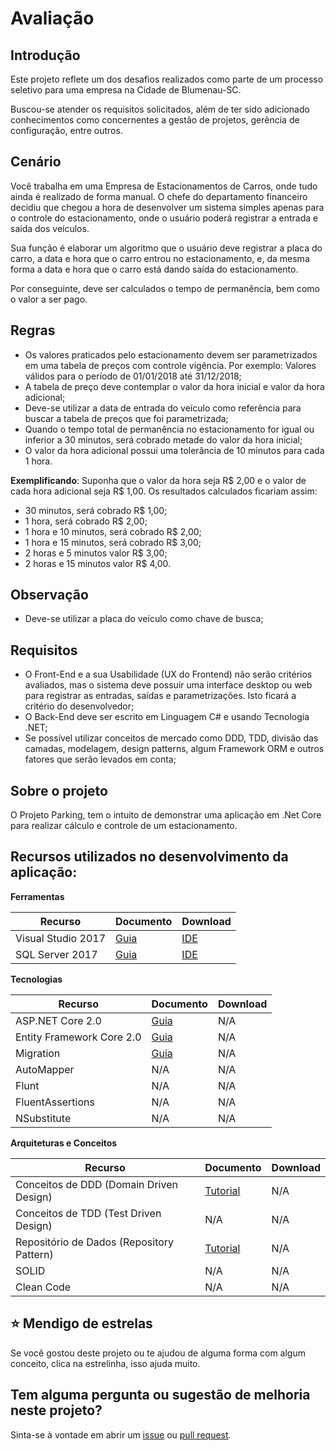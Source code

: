 # Avaliação


## Introdução

Este projeto reflete um dos desafios realizados como parte de um processo seletivo para uma empresa na Cidade de Blumenau-SC.

Buscou-se atender os requisitos solicitados, além de ter sido adicionado conhecimentos como concernentes a gestão de projetos, gerência de configuração, entre outros.


## Cenário

Você trabalha em uma Empresa de Estacionamentos de Carros, onde tudo ainda é realizado de forma manual. O chefe do departamento financeiro decidiu que chegou a hora de desenvolver um sistema simples apenas para o controle do estacionamento, onde o usuário poderá registrar a entrada e saída dos veículos.

Sua função é elaborar um algoritmo que o usuário deve registrar a placa do carro, a data e hora que o carro entrou no estacionamento, e, da mesma forma a data e hora que o carro está dando saída do estacionamento. 

Por conseguinte, deve ser calculados o tempo de permanência, bem como o valor a ser pago.


## Regras

* Os valores praticados pelo estacionamento devem ser parametrizados em uma tabela de preços com controle vigência. Por exemplo: Valores válidos para o período de 01/01/2018 até 31/12/2018;
* A tabela de preço deve contemplar o valor da hora inicial e valor da hora adicional;
* Deve-se utilizar a data de entrada do veículo como referência para buscar a tabela de preços que foi parametrizada;
* Quando o tempo total de permanência no estacionamento for igual ou inferior a 30 minutos, será cobrado metade do valor da hora inicial;
* O valor da hora adicional possui uma tolerância de 10 minutos para cada 1 hora. 

**Exemplificando**: Suponha que o valor da hora seja R$ 2,00 e o valor de cada hora adicional seja R$ 1,00. Os resultados calculados ficariam assim:

* 30 minutos, será cobrado R$ 1,00;
* 1 hora, será cobrado R$ 2,00;
* 1 hora e 10 minutos, será cobrado R$ 2,00;
* 1 hora e 15 minutos, será cobrado R$ 3,00;
* 2 horas e 5 minutos valor R$ 3,00;
* 2 horas e 15 minutos valor R$ 4,00.


## Observação

* Deve-se utilizar a placa do veículo como chave de busca;


## Requisitos

* O Front-End e a sua Usabilidade (UX do Frontend) não serão critérios avaliados, mas o sistema deve possuir uma interface desktop ou web para registrar as entradas, saídas e parametrizações. Isto ficará a critério do desenvolvedor;
* O Back-End deve ser escrito em Linguagem C# e usando Tecnologia .NET;
* Se possível utilizar conceitos de mercado como DDD, TDD, divisão das camadas, modelagem, design patterns, algum Framework ORM e outros fatores que serão levados em conta;


## Sobre o projeto

O Projeto Parking, tem o intuito de demonstrar uma aplicação em .Net Core para realizar cálculo e controle de um estacionamento.


## Recursos utilizados no desenvolvimento da aplicação:

**Ferramentas**

|Recurso                                   |Documento                         |Download          |
|------------------------------------------|----------------------------------|------------------|
|Visual Studio 2017                        |[Guia][GuiaVS2017]                |[IDE][IDEVS2017]  |
|SQL Server 2017                           |[Guia][GuiaSQL2017]               |[IDE][IDESQL2017] |


**Tecnologias**

|Recurso                                   |Documento                         |Download          |
|------------------------------------------|----------------------------------|------------------|
|ASP.NET Core 2.0                          |[Guia][GuiaASPNetCore]            |N/A               |
|Entity Framework Core 2.0                 |[Guia][GuiaEntityCore]            |N/A               |
|Migration                                 |[Guia][GuiaMigrations]            |N/A               |
|AutoMapper                                |N/A                               |N/A               |
|Flunt                                     |N/A                               |N/A               |
|FluentAssertions                          |N/A                               |N/A               |
|NSubstitute                               |N/A                               |N/A               |


**Arquiteturas e Conceitos**

|Recurso                                   |Documento                         |Download          |
|------------------------------------------|----------------------------------|------------------|
|Conceitos de DDD (Domain Driven Design)   |[Tutorial][GuiaDDD]               |N/A               |
|Conceitos de TDD (Test Driven Design)     |N/A                               |N/A               |
|Repositório de Dados (Repository Pattern) |[Tutorial][GuiaRepositoryPattern] |N/A               |
|SOLID                                     |N/A                               |N/A               |
|Clean Code                                |N/A                               |N/A               |


## :star: Mendigo de estrelas

Se você gostou deste projeto ou te ajudou de alguma forma com algum conceito, clica na estrelinha, isso ajuda muito.


## Tem alguma pergunta ou sugestão de melhoria neste projeto?

Sinta-se à vontade em abrir um [issue][DefeitoParking] ou [pull request][PullRequest].


[//]: # (Links de referências para o quadro de recursos utilizados)

[GuiaVS2017]: <https://docs.microsoft.com/pt-br/visualstudio/ide/>
[IDEVS2017]: <https://www.visualstudio.com/pt-br/downloads/>
[GuiaCSharp]: <https://docs.microsoft.com/pt-br/dotnet/csharp/>
[GuiaDDD]: <http://www.agileandart.com/2010/07/16/ddd-introducao-a-domain-driven-design/>
[GuiaASPNetCore]: <https://docs.microsoft.com/pt-br/dotnet/core/>
[GuiaEntityCore]: <https://docs.microsoft.com/pt-br/dotnet/framework/>
[GuiaRepositoryPattern]: <https://code.msdn.microsoft.com/windowsdesktop/Implementando-Repositrio-aabcdbce>
[GuiaMigrations]: <https://docs.microsoft.com/pt-br/ef/core/managing-schemas/migrations/>
[GuiaSQL2017]: <https://docs.microsoft.com/pt-br/sql/sql-server/sql-server-technical-documentation>
[IDESQL2017]: <https://www.microsoft.com/pt-br/sql-server/sql-server-downloads>


[//]: # (Links de referências aos problemas neste projeto)

[DefeitoParking]: <https://github.com/alexandredorea/Parking/issues>
[PullRequest]: <https://github.com/alexandredorea/Parking/pulls>
